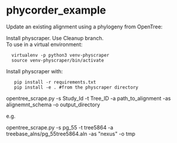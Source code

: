 # phycorder_example



Update an existing alignment using a phylogeny from OpenTree:  

Install physcraper.  Use Cleanup branch.  
To use in a virtual environment:

```
  virtualenv -p python3 venv-physcraper  
  source venv-physcraper/bin/activate  
```

Install physcraper with:
```
   pip install -r requirements.txt  
   pip install -e . #from the physcraper directory
```


opentree_scrape.py -s Study_Id -t Tree_ID -a path_to_alignment -as alignemnt_schema -o output_directory  

e.g.  

opentree_scrape.py -s pg_55 -t tree5864 -a treebase_alns/pg_55tree5864.aln -as "nexus" -o tmp  

